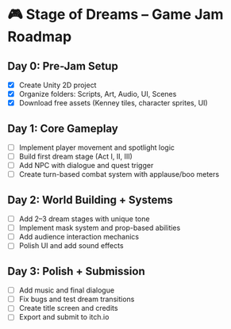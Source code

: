 ﻿# 🎮 Stage of Dreams – Game Jam Roadmap

## Day 0: Pre-Jam Setup
- [x] Create Unity 2D project
- [x] Organize folders: Scripts, Art, Audio, UI, Scenes
- [x] Download free assets (Kenney tiles, character sprites, UI)

## Day 1: Core Gameplay
- [ ] Implement player movement and spotlight logic
- [ ] Build first dream stage (Act I, II, III)
- [ ] Add NPC with dialogue and quest trigger
- [ ] Create turn-based combat system with applause/boo meters

## Day 2: World Building + Systems
- [ ] Add 2–3 dream stages with unique tone
- [ ] Implement mask system and prop-based abilities
- [ ] Add audience interaction mechanics
- [ ] Polish UI and add sound effects

## Day 3: Polish + Submission
- [ ] Add music and final dialogue
- [ ] Fix bugs and test dream transitions
- [ ] Create title screen and credits
- [ ] Export and submit to itch.io